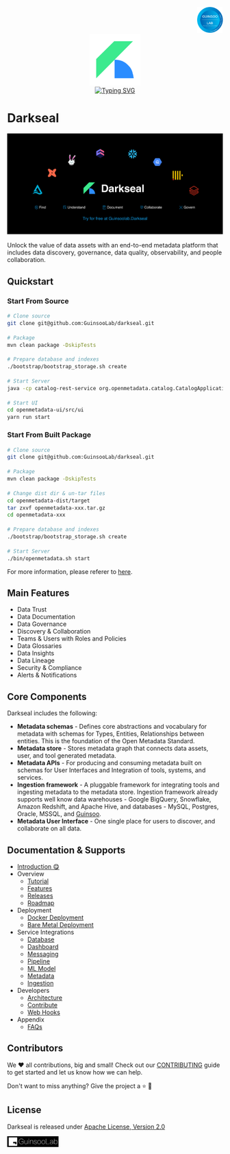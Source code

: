 <div align="right">
    <img src="https://raw.githubusercontent.com/GuinsooLab/darkseal/master/openmetadata-ui/src/main/resources/ui/public/guinsoolab-badge.png" width="60" alt="badge">
    <br />
</div>
<div align="center">
    <img src="https://raw.githubusercontent.com/GuinsooLab/darkseal/master/openmetadata-ui/src/main/resources/ui/public/darkseal.svg" alt="logo" width="120" />
    <br />
    <a href="https://git.io/typing-svg"><img src="https://readme-typing-svg.demolab.com?font=Fira+Code&size=14&pause=1000&color=3DEA8D&center=true&width=700&lines=A+Single+place+to+Discover%2C+Collaborate%2C+and+Get+your+data+right" alt="Typing SVG" /></a>
</div>

# Darkseal

![Intro](./docs/overview/darkseal-ecosystem-v2.jpg)

Unlock the value of data assets with an end-to-end metadata platform that includes data discovery, governance, data quality, observability, and people collaboration.

## Quickstart

### Start From Source

```bash
# Clone source
git clone git@github.com:GuinsooLab/darkseal.git

# Package 
mvn clean package -DskipTests

# Prepare database and indexes
./bootstrap/bootstrap_storage.sh create

# Start Server
java -cp catalog-rest-service org.openmetadata.catalog.CatalogApplication server ./conf/openmetadata.yaml

# Start UI
cd openmetadata-ui/src/ui
yarn run start
```

### Start From Built Package
```bash
# Clone source
git clone git@github.com:GuinsooLab/darkseal.git

# Package 
mvn clean package -DskipTests

# Change dist dir & un-tar files
cd openmetadata-dist/target
tar zxvf openmetadata-xxx.tar.gz
cd openmetadata-xxx

# Prepare database and indexes
./bootstrap/bootstrap_storage.sh create

# Start Server
./bin/openmetadata.sh start
```

For more information, please referer to [here](https://ciusji.gitbook.io/darkseal/).


## Main Features

- Data Trust
- Data Documentation
- Data Governance
- Discovery & Collaboration
- Teams & Users with Roles and Policies
- Data Glossaries
- Data Insights
- Data Lineage
- Security & Compliance
- Alerts & Notifications

## Core Components

Darkseal includes the following:

- **Metadata schemas** - Defines core abstractions and vocabulary for metadata with schemas for Types, Entities, Relationships between entities. This is the foundation of the Open Metadata Standard.
- **Metadata store** - Stores metadata graph that connects data assets, user, and tool generated metadata.
- **Metadata APIs** - For producing and consuming metadata built on schemas for User Interfaces and Integration of tools, systems, and services.
- **Ingestion framework** - A pluggable framework for integrating tools and ingesting metadata to the metadata store. Ingestion framework already supports well know data warehouses - Google BigQuery, Snowflake, Amazon Redshift, and Apache Hive, and databases - MySQL, Postgres, Oracle, MSSQL, and [Guinsoo](https://github.com/ciusji/guinsoo).
- **Metadata User Interface** - One single place for users to discover, and collaborate on all data.

## Documentation & Supports

- [Introduction 😋](https://ciusji.gitbook.io/darkseal/)
- Overview
  - [Tutorial](https://ciusji.gitbook.io/darkseal/overview/tutorial)
  - [Features](https://ciusji.gitbook.io/darkseal/overview/features)
  - [Releases](https://ciusji.gitbook.io/darkseal/overview/releases)
  - [Roadmap](https://ciusji.gitbook.io/darkseal/overview/roadmap)
- Deployment
  - [Docker Deployment](https://ciusji.gitbook.io/darkseal/deployment/docker-deployment)
  - [Bare Metal Deployment](https://ciusji.gitbook.io/darkseal/deployment/bare-metal-deployment)
- Service Integrations
  - [Database](https://ciusji.gitbook.io/darkseal/connectors/database)
  - [Dashboard](https://ciusji.gitbook.io/darkseal/connectors/dashboard)
  - [Messaging](https://ciusji.gitbook.io/darkseal/connectors/messaging)
  - [Pipeline](https://ciusji.gitbook.io/darkseal/connectors/pipeline)
  - [ML Model](https://ciusji.gitbook.io/darkseal/connectors/ml-model)
  - [Metadata](https://ciusji.gitbook.io/darkseal/connectors/metadata)
  - [Ingestion](https://ciusji.gitbook.io/darkseal/connectors/ingestion)
- Developers
  - [Architecture](https://ciusji.gitbook.io/darkseal/developers/architecture)
  - [Contribute](https://ciusji.gitbook.io/darkseal/developers/contribute)
  - [Web Hooks](https://ciusji.gitbook.io/darkseal/developers/web-hooks)
- Appendix
  - [FAQs](https://ciusji.gitbook.io/darkseal/appendix/faq)
  
## Contributors

We ❤️ all contributions, big and small! Check out our [CONTRIBUTING](./CONTRIBUTING.md) guide to get started and let us know how we can help.

Don't want to miss anything? Give the project a ⭐ 🚀

## License

Darkseal is released under [Apache License, Version 2.0](http://www.apache.org/licenses/LICENSE-2.0)

<img src="https://raw.githubusercontent.com/GuinsooLab/glab/main/src/images/guinsoolab-group.svg" width="120" alt="license" />
